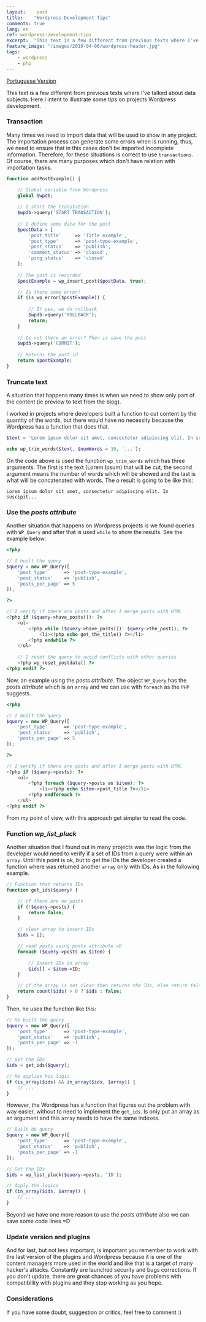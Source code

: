 ```yaml
---
layout:    post
title:    "Wordpress Development Tips"
comments: true
lang: en
ref: wordpress-development-tips
excerpt:  "This text is a few different from previous texts where I've talked about data subjects. Here I intent to illustrate some tips on projects wordpress development."
feature_image: "/images/2019-04-06/wordpress-header.jpg"
tags:
    - wordpress
    - php
---
```


[Portuguese Version]({{site.url}}/2019/04/06/dicas-desenvolvimento-wordpress)

This text is a few different from previous texts where I've talked about data subjects. Here I intent to illustrate some tips on projects Wordpress development.

### Transaction

Many times we need to import data that will be used to show in any project. The importation process can generate some errors when is running, thus, we need to ensure that in this cases don't be imported incomplete information. Therefore, for these situations is correct to use ```transactions```. Of course, there are many purposes which don't have relation with importation tasks.

```php 
function addPostExample() {

    // Global variable from Wordpress
    global $wpdb; 
    
    // I start the transtation
    $wpdb->query('START TRANSACTION');
    
    // I define some data for the post
    $postData = [
        'post_title'     => 'Title example',  
        'post_type'      => 'post-type-example',
        'post_status'    => 'publish',
        'comment_status' => 'closed',
        'ping_status'    => 'closed'
    ];
    
    // The post is recorded
    $postExample = wp_insert_post($postData, true);

    // Is there some error?
    if (is_wp_error($postExample)) {
        
        // If yes, we do rollback
        $wpdb->query('ROLLBACK');
        return;
    } 
    
    // Is not there an error? Then is save the post
    $wpdb->query('COMMIT');
        
    // Returns the post id
    return $postExample;
}
```

### Truncate text

A situation that happens many times is when we need to show only part of the content (ie preview to text from the blog). 

I worked in projects where developers built a function to cut content by the quantity of the words, but there would have no necessity because the Wordpress has a function that does that.


```php
$text = 'Lorem ipsum dolor sit amet, consectetur adipiscing elit. In suscipit convallis neque non suscipit. Nunc interdum ultrices ultrices. Interdum et malesuada fames ac ante ipsum primis in faucibus. Donec id justo tincidunt, porta mi vitae, sodales nibh. Nulla quis velit at erat maximus porta. Mauris sit amet consequat ligula. Vivamus congue pretium fermentum. Duis non lorem sodales, aliquam sapien quis, sodales elit. Class aptent taciti sociosqu ad litora torquent per conubia nostra, per inceptos himenaeos. Vestibulum ut ex ultricies, iaculis velit a, suscipit sem. Maecenas pharetra est vitae ipsum posuere, ac elementum lorem condimentum. Maecenas congue ac magna euismod euismod.';

echo wp_trim_words($text, $numWords = 10, '...');

```
On the code above is used the function ```wp_trim_words``` which has three arguments. The first is the text (Lorem Ipsum) that will be cut, the second argument means the number of words which will be showed and the last is what will be concatenated with words. The o result is going to be like this:

```
Lorem ipsum dolor sit amet, consectetur adipiscing elit. In suscipit...
```

### Use the _posts attribute_

Another situation that happens on Wordpress projects is we found queries with ```WP_Query``` and after that is used ```while``` to show the results. See the example below:

```php
<?php 

// I built the query
$query = new WP_Query([
    'post_type'      => 'post-type-example',
    'post_status'    => 'publish',
    'posts_per_page' => 5
]);

?>

// I verify if there are posts and after I merge posts with HTML
<?php if ($query->have_posts()): ?>
    <ul>
        <?php while ($query->have_posts()): $query->the_post(); ?>
            <li><?php echo get_the_title() ?></li>
        <?php endwhile ?>
    </ul>
    
    // I reset the query to avoid conflicts with other queries
    <?php wp_reset_postdata() ?>
<?php endif ?>
```
Now, an example using the _posts attribute_. The object ```WP_Query``` has the _posts attribute_ which is an ```array``` and we can use with ```foreach``` as the ```PHP``` suggests.

```php
<?php 

// I built the query
$query = new WP_Query([
    'post_type'      => 'post-type-example',
    'post_status'    => 'publish',
    'posts_per_page' => 5
]);

?>

// I verify if there are posts and after I merge posts with HTML
<?php if ($query->posts): ?>
    <ul>
        <?php foreach ($query->posts as $item): ?>
            <li><?php echo $item->post_title ?></li>
        <?php endforeach ?>
    </ul>	
<?php endif ?>
```
From my point of view, with this approach get simpler to read the code.

### Function _wp_list_pluck_ 

Another situation that I found out in many projects was the logic from the developer would need to verify if a set of IDs from a query were within an ```array```. Until this point is ok, but to get the IDs the developer created a function where was returned another ```array``` only with IDs. As in the following example.

```php
// Function that returns IDs
function get_ids($query) {

    // if there are no posts
    if (!$query->posts) {
        return false;
    }

    // clear array to insert IDs
    $ids = [];

    // read posts using posts attribute =D
    foreach ($query->posts as $item) {
        
        // Insert IDs in array
        $ids[] = $item->ID;
    }

    // if the array is not clear then returns the IDs, else return false
    return count($ids) > 0 ? $ids : false;
}
```

Then, he uses the function like this:

```php
// He built the query
$query = new WP_Query([
    'post_type'      => 'post-type-example',
    'post_status'    => 'publish',
    'posts_per_page' => -1
]);

// Get the IDs
$ids = get_ids($query);

// He applies his logic
if (is_array($ids) && in_array($ids, $array)) {
    // ...
}
```
However, the Wordpress has a function that figures out the problem with way easier, without to need to implement the ```get_ids```. Is only put an array as an argument and this ```array``` needs to have the same indexes.

```php
// Built de query
$query = new WP_Query([
    'post_type'      => 'post-type-example',
    'post_status'    => 'publish',
    'posts_per_page' => -1
]);

// Get the IDs
$ids = wp_list_pluck($query->posts, 'ID');

// Apply the logics
if (in_array($ids, $array)) {
    // ...
}
```
Beyond we have one more reason to use the _posts attribute_ also we can save some code lines =D

### Update version and plugins

And for last, but not less important, is important you remember to work with the last version of the plugins and Wordpress because it is one of the content managers more used in the world and like that is a target of many hacker's attacks. Constantly are launched security and bugs corrections. If you don't update, there are great chances of you have problems with compatibility with plugins and they stop working as you hope.

### Considerations

If you have some doubt, suggestion or critics, feel free to comment :)






